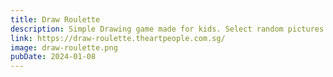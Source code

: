 ```yaml
---
title: Draw Roulette
description: Simple Drawing game made for kids. Select random pictures and draw the images on the other side of canvas until time runs out. 
link: https://draw-roulette.theartpeople.com.sg/
image: draw-roulette.png
pubDate: 2024-01-08
---
```

